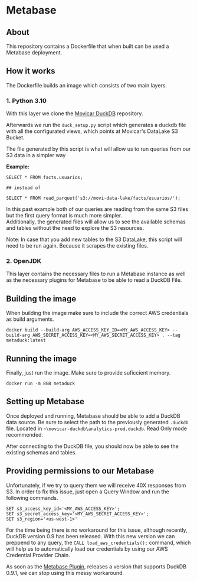 # Metabase
## About
This repository contains a Dockerfile that when built can be used a Metabase 
deployment.

## How it works
The Dockerfile builds an image which consists of two main layers.

### 1. Python 3.10
With this layer we clone the [Movicar DuckDB](https://github.com/dveloz/movi-duckdb) 
repository. 

Afterwards we run the `duck_setup.py` script which generates a duckdb file with 
all the configurated views, which points at Movicar's DataLake S3 Bucket.

The file generated by this script is what will allow us to run queries from our
S3 data in a simpler way 

**Example:**
```
SELECT * FROM facts.usuarios;

## instead of

SELECT * FROM read_parquet('s3://movi-data-lake/facts/usuarios/');
```

In this past example both of our queries are reading from the same S3 files but 
the first query format is much more simpler.  
Additionally, the generated files will allow us to see the available schemas and 
tables without the need to explore the S3 resources.

Note:
In case that you add new tables to the S3 DataLake, this script will need to be 
run again. Because it scrapes the existing files.

### 2. OpenJDK  
This layer contains the necessary files to run a Metabase instance as well as 
the necessary plugins for Metabase to be able to read a DuckDB File.


## Building the image
When building the image make sure to include the correct AWS credentials as 
build arguments.

`docker build --build-arg AWS_ACCESS_KEY_ID=<MY_AWS_ACCESS_KEY> --build-arg AWS_SECRET_ACCESS_KEY=<MY_AWS_SECRET_ACCESS_KEY> . --tag metaduck:latest`

## Running the image
Finally, just run the image. Make sure to provide suficcient memory.

`docker run -m 8GB metaduck`

## Setting up Metabase
Once deployed and running, Metabase should be able to add a DuckDB data source. 
Be sure to select the path to the previously generated `.duckdb` file. Located in 
`~\movicar-duckdb\analytics-prod.duckdb`. Read Only mode recommended.

After connecting to the DuckDB file, you should now be able to see the existing 
schemas and tables.  

## Providing permissions to our Metabase
Unfortunately, if we try to query them we will receive 40X responses from S3.
In order to fix this issue, just open a Query Window and run the following 
commands.

```
SET s3_access_key_id='<MY_AWS_ACCESS_KEY>';
SET s3_secret_access_key='<MY_AWS_SECRET_ACCESS_KEY>';
SET s3_region='<us-west-1>'
```

For the time being there is no workaround for this issue, although recently, 
DuckDB version 0.9 has been released. With this new version we can preppend to 
any query, the `CALL load_aws_credentials();` command, which will help us to automatically 
load our credentials by using our AWS Credential Provider Chain. 

As soon as the 
[Metabase Plugin](https://github.com/AlexR2D2/metabase_duckdb_driver/releases), 
releases a version that supports DuckDB 0.9.1, we can stop using this messy 
workaround.

